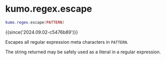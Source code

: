 # kumo.regex.escape

```lua
kumo.regex.escape(PATTERN)
```

{{since('2024.09.02-c5476b89')}}

Escapes all regular expression meta characters in `PATTERN`.

The string returned may be safely used as a literal in a regular expression.

